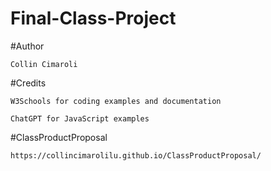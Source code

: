 # Final-Class-Project

#Author
    
    Collin Cimaroli

#Credits
    
    W3Schools for coding examples and documentation

    ChatGPT for JavaScript examples

#ClassProductProposal

    https://collincimarolilu.github.io/ClassProductProposal/